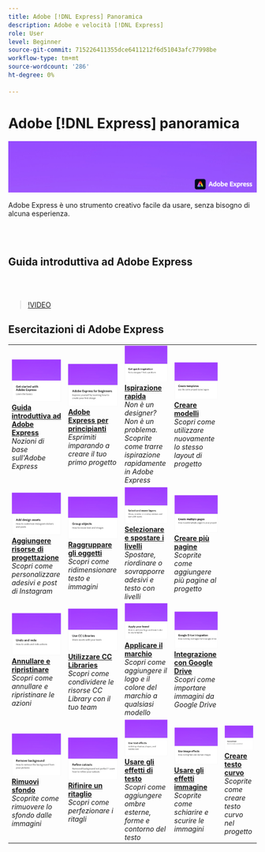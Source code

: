 ```yaml
---
title: Adobe [!DNL Express] Panoramica
description: Adobe e velocità [!DNL Express]
role: User
level: Beginner
source-git-commit: 715226411355dce6411212f6d51043afc77998be
workflow-type: tm+mt
source-wordcount: '286'
ht-degree: 0%

---
```


# Adobe [!DNL Express] panoramica

![Express Hero Image](../assets/Express.png)

Adobe Express è uno strumento creativo facile da usare, senza bisogno di alcuna esperienza.

<br> 

## Guida introduttiva ad Adobe Express

<br> 

>[!VIDEO](https://video.tv.adobe.com/v/3420204?quality=12&learn=on&hidetitle=true)

## Esercitazioni di Adobe Express

<table>
<tr>
   <td>
      <a href="get-started.md">
         <img alt="Guida introduttiva ad Adobe Express" src="assets/get-started.png" />
      </a>
      <div>
      <a href="get-started.md"><strong>Guida introduttiva ad Adobe Express</strong></a>
      </div>
      <em>Nozioni di base sull'Adobe Express</em>
      <br>
  </td>
  <td>
      <a href="adobe-express-beginners.md">
         <img alt="Adobe Express per principianti" src="assets/beginners.png" />
      </a>
      <div>
      <a href="adobe-express-beginners.md"><strong>Adobe Express per principianti</strong></a>
      </div>
      <em>Esprimiti imparando a creare il tuo primo progetto</em>
      <br>
  </td>
  <td>
      <a href="get-inspiration.md">
         <img alt="Ispirazione rapida" src="assets/inspiration.png" />
      </a>
      <div>
      <a href="get-inspiration.md"><strong>Ispirazione rapida</strong></a>
      </div>
      <em>Non è un designer? Non è un problema. Scoprite come trarre ispirazione rapidamente in Adobe Express</em>
      <br>
  </td>
  <td>
   <a href="create-templates.md">
      <img alt="Creare modelli" src="assets/templates.png" />
   </a>
    <div>
   <a href="create-templates.md"><strong>Creare modelli</strong></a>
    </div>
    <em>Scopri come utilizzare nuovamente lo stesso layout di progetto</em>
    <br>
  </td>
</tr>
<tr>
   <td>
      <a href="add-design-assets.md">
         <img alt="Aggiungere risorse di progettazione" src="assets/design-assets.png" />
      </a>
      <div>
      <a href="add-design-assets.md"><strong>Aggiungere risorse di progettazione</strong></a>
      </div>
      <em>Scopri come personalizzare adesivi e post di Instagram</em>
      <br>
  </td>
  <td>
      <a href="group-objects.md">
         <img alt="Raggruppare gli oggetti" src="assets/group-objects.png" />
      </a>
      <div>
      <a href="group-objects.md"><strong>Raggruppare gli oggetti</strong></a>
      </div>
      <em>Scopri come ridimensionare testo e immagini</em>
      <br>
  </td>
  <td>
      <a href="layers.md">
         <img alt="Selezionare e spostare i livelli" src="assets/layers.png" />
      </a>
      <div>
      <a href="layers.md"><strong>Selezionare e spostare i livelli</strong></a>
      </div>
      <em>Spostare, riordinare o sovrapporre adesivi e testo con livelli</em>
      <br>
  </td>
  <td>
      <a href="multiple-pages.md">
         <img alt="Creare più pagine" src="assets/multiple-pages.png" />
      </a>
      <div>
      <a href="multiple-pages.md"><strong>Creare più pagine</strong></a>
      </div>
      <em>Scoprite come aggiungere più pagine al progetto</em>
      <br>
  </td>
</tr>
<tr>
   <td>
      <a href="undo-redo.md">
         <img alt="Annullare e ripristinare" src="assets/undo-redo.png" />
      </a>
      <div>
      <a href="undo-redo.md"><strong>Annullare e ripristinare</strong></a>
      </div>
      <em>Scopri come annullare e ripristinare le azioni</em>
      <br>
  </td>
  <td>
      <a href="cc-libraries.md">
         <img alt="Utilizzare CC Libraries" src="assets/cc-libraries.png" />
      </a>
      <div>
      <a href="cc-libraries.md"><strong>Utilizzare CC Libraries</strong></a>
      </div>
      <em>Scopri come condividere le risorse CC Library con il tuo team</em>
      <br>
  </td>
  <td>
      <a href="brand.md">
         <img alt="Applicare il marchio" src="assets/brand.png" />
      </a>
      <div>
      <a href="brand.md"><strong>Applicare il marchio</strong></a>
      </div>
      <em>Scopri come aggiungere il logo e il colore del marchio a qualsiasi modello</em>
      <br>
  </td>
  <td>
      <a href="google-drive.md">
         <img alt="Integrazione con Google Drive" src="assets/google-drive.png" />
      </a>
      <div>
      <a href="google-drive.md"><strong>Integrazione con Google Drive</strong></a>
      </div>
      <em>Scopri come importare immagini da Google Drive</em>
      <br>
  </td>
</tr>
<tr>
    <td>
      <a href="remove-background.md">
         <img alt="Rimuovi sfondo" src="assets/background.png" />
      </a>
      <div>
      <a href="remove-background.md"><strong>Rimuovi sfondo</strong></a>
      </div>
      <em>Scoprite come rimuovere lo sfondo dalle immagini</em>
      <br>
  </td>
  <td>
      <a href="refine-cutout.md">
         <img alt="Rifinire un ritaglio" src="assets/cutouts.png" />
      </a>
      <div>
      <a href="refine-cutout.md"><strong>Rifinire un ritaglio</strong></a>
      </div>
      <em>Scopri come perfezionare i ritagli</em>
      <br>
  </td>
  <td>
      <a href="text-effects.md">
         <img alt="Usare gli effetti di testo" src="assets/text-effects.png" />
      </a>
      <div>
      <a href="text-effects.md"><strong>Usare gli effetti di testo</strong></a>
      </div>
      <em>Scopri come aggiungere ombre esterne, forme e contorno del testo</em>
      <br>
  </td>
  <td>
      <a href="image-effects.md">
         <img alt="Usare gli effetti immagine" src="assets/image-effects.png" />
      </a>
      <div>
      <a href="image-effects.md"><strong>Usare gli effetti immagine</strong></a>
      </div>
      <em>Scoprite come schiarire e scurire le immagini</em>
      <br>
  </td>
  <td>
      <a href="create-curved-text.md">
         <img alt="Creare testo curvo" src="assets/curved-text.png" />
      </a>
      <div>
      <a href="create-curved-text.md"><strong>Creare testo curvo</strong></a>
      </div>
      <em>Scoprite come creare testo curvo nel progetto</em>
      <br>
  </td>
</tr>
</table>
